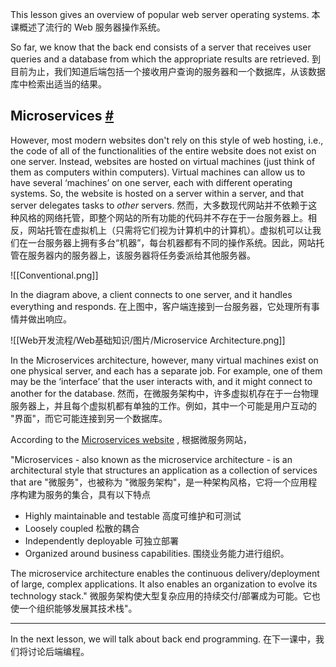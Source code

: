 This lesson gives an overview of popular web server operating systems.
本课概述了流行的 Web 服务器操作系统。

So far, we know that the back end consists of a server that receives user queries and a database from which the appropriate results are retrieved.
到目前为止，我们知道后端包括一个接收用户查询的服务器和一个数据库，从该数据库中检索出适当的结果。

## Microservices [#](https://www.educative.io/courses/web-development-a-primer/JPWRjOy9449#Microservices-)

However, most modern websites don't rely on this style of web hosting, i.e., the code of all of the functionalities of the entire website does not exist on one server. Instead, websites are hosted on virtual machines (just think of them as computers within computers). Virtual machines can allow us to have several ‘machines’ on one server, each with different operating systems. So, the website is hosted on a server within a server, and that server delegates tasks to _other_ servers.
然而，大多数现代网站并不依赖于这种风格的网络托管，即整个网站的所有功能的代码并不存在于一台服务器上。相反，网站托管在虚拟机上（只需将它们视为计算机中的计算机）。虚拟机可以让我们在一台服务器上拥有多台“机器”，每台机器都有不同的操作系统。因此，网站托管在服务器内的服务器上，该服务器将任务委派给其他服务器。

![[Conventional.png]]

In the diagram above, a client connects to one server, and it handles everything and responds.
在上图中，客户端连接到一台服务器，它处理所有事情并做出响应。

![[Web开发流程/Web基础知识/图片/Microservice Architecture.png]]

In the Microservices architecture, however, many virtual machines exist on one physical server, and each has a separate job. For example, one of them may be the ‘interface’ that the user interacts with, and it might connect to another for the database.
然而，在微服务架构中，许多虚拟机存在于一台物理服务器上，并且每个虚拟机都有单独的工作。例如，其中一个可能是用户互动的 "界面"，而它可能连接到另一个数据库。

According to the [Microservices website](https://microservices.io/) ,
根据微服务网站，

"Microservices - also known as the microservice architecture - is an architectural style that structures an application as a collection of services that are
"微服务"，也被称为 "微服务架构"，是一种架构风格，它将一个应用程序构建为服务的集合，具有以下特点

- Highly maintainable and testable
高度可维护和可测试
- Loosely coupled
松散的耦合
- Independently deployable
可独立部署
- Organized around business capabilities.
围绕业务能力进行组织。

The microservice architecture enables the continuous delivery/deployment of large, complex applications. It also enables an organization to evolve its technology stack."
微服务架构使大型复杂应用的持续交付/部署成为可能。它也使一个组织能够发展其技术栈"。

---

In the next lesson, we will talk about back end programming.
在下一课中，我们将讨论后端编程。

